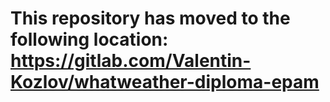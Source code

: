 # This repository has moved to the following location: https://gitlab.com/Valentin-Kozlov/whatweather-diploma-epam
